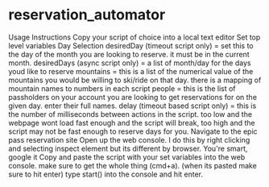 # reservation_automator

Usage Instructions
Copy your script of choice into a local text editor
Set top level variables
Day Selection
desiredDay (timeout script only) = set this to the day of the month you are looking to reserve. it must be in the current month.
desiredDays (async script only) = a list of month/day for the days youd like to reserve
mountains = this is a list of the numerical value of the mountains you would be willing to ski/ride on that day. there is a mapping of mountain names to numbers in each script
people = this is the list of passholders on your account you are looking to get reservations for on the given day. enter their full names.
delay (timeout based script only) = this is the number of milliseconds between actions in the script. too low and the webpage wont load fast enough and the script will break, too high and the script may not be fast enough to reserve days for you.
Navigate to the epic pass reservation site
Open up the web console. I do this by right clicking and selecting inspect element but its different by browser. You're smart, google it
Copy and paste the script with your set variables into the web console. make sure to get the whole thing (cmd+a). (when its pasted make sure to hit enter)
type start() into the console and hit enter.
